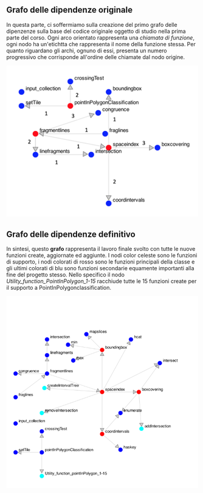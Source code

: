 ## Grafo delle dipendenze originale

In questa parte, ci soffermiamo sulla creazione del primo grafo delle dipenzenze sulla base del codice originale oggetto di studio nella prima parte del corso.
Ogni arco orientato rappresenta una _chiamata di funzione_, ogni nodo ha un'etichtta che rappresenta il nome della funzione stessa.
Per quanto riguardano gli archi, ognuno di essi, presenta un numero progressivo che corrisponde all'ordine delle chiamate dal nodo origine.


![Grafo delle dipendenze Originale](https://github.com/MarcoCap13/LAR-SPLITTING-2D-5.b-/blob/main/docs/plots/images/grafoRefactoring.png?raw=true)

## Grafo delle dipendenze definitivo


In sintesi, questo **grafo** rappresenta il lavoro finale svolto con tutte le nuove funzioni create, aggiornate ed aggiunte.
I nodi color celeste sono le funzioni di supporto, i nodi colorati di rosso sono le funzioni principali della classe e gli ultimi colorati di blu sono funzioni secondarie equamente importanti alla fine del progetto stesso.
Nello specifico il nodo _Utility_function_PointInPolygon_1-15_  racchiude tutte le 15 funzioni create per il supporto a PointInPolygonclassification.


 ![Grafo delle dipendenze della classe Refactoring (Aggiornato)](https://github.com/MarcoCap13/LAR-SPLITTING-2D-5.b-/blob/main/docs/plots/images/grafoRefactoring_V2.png?raw=true)

